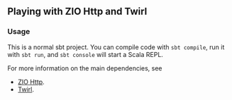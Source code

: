 ## Playing with ZIO Http and Twirl

### Usage

This is a normal sbt project. You can compile code with `sbt compile`, run it with `sbt run`, and `sbt console` will start a Scala REPL.

For more information on the main dependencies, see
* [ZIO Http](https://github.com/dream11/zio-http).
* [Twirl](https://github.com/playframework/twirl).
